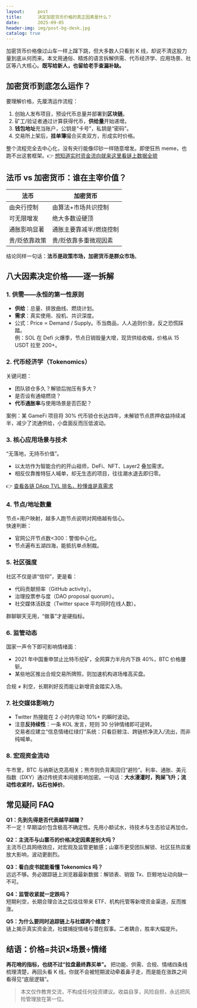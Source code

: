 ```yaml
---
layout:     post
title:      决定加密货币价格的真正因素是什么？
date:       2025-09-05
header-img: img/post-bg-desk.jpg
catalog: true
---
```


加密货币价格像过山车一样上蹿下跳，但大多数人只看到 K 线，却说不清这股力量到底从何而来。本文用通俗、精炼的语言拆解供需、代币经济学、应用场景、社区等八大核心。**既写给新人，也留给老手查漏补缺。**

## 加密货币到底怎么运作？

要理解价格，先厘清运作流程：

1. 创始人发布项目，预设代币总量并部署到**区块链**。
2. 矿工/验证者通过计算获得代币，**供给量**开始递增。
3. **钱包地址**充当账户，公钥是“卡号”，私钥是“密码”。
4. 交易所上架后，**挂单簿**撮合买卖双方，形成实时价格。

整个流程完全去中心化，没有央行能像印钞一样随意增发。即使狂热 meme，也跑不出这套框架。👉 [想知道实时资金流向就来这里看链上数据全貌](https://okxdog.com/)

## 法币 vs 加密货币：谁在主宰价值？

| 法币 | 加密货币 |
|---|---|
| 由央行控制 | 由算法+市场共识控制 |
| 可无限增发 | 绝大多数设硬顶 |
| 通胀影响显著 | 通胀主要靠减半/燃烧控制 |
| 贵/贬依靠政策 | 贵/贬依靠多重微观因素 |

结论同样一句话：**法币是政策市场，加密货币是群众市场**。

## 八大因素决定价格——逐一拆解

### 1. 供需——永恒的第一性原则
- **供给**：总量、排放曲线、燃烧计划。
- **需求**：真实使用、投机、共识深度。
- 公式：Price ∝ Demand / Supply。币当商品，人人追则价涨，反之恐慌踩踏。  
例：SOL 在 Defi 火爆季，节点日销毁量大增，现货供给收缩，价格从 15 USDT 拉至 200+。

### 2. 代币经济学（Tokenomics）
关键问题：  
- 团队锁仓多久？解锁后抛压有多大？  
- 是否设有通缩燃烧？  
- **代币通胀率**与使用场景是否匹配？

案例：某 GameFi 项目将 30% 代币锁仓长达四年，未解锁节点质押收益持续减半，减少了流通供给，小盘面反而压低波动。

### 3. 核心应用场景与技术
“无落地，无持币价值”。  
- 以太坊作为智能合约的开山祖师，DeFi、NFT、Layer2 叠加需求。  
- 相反仅靠推特狂人喊单，却无生态的项目，往往潮水退去即归零。

👉 [查看各链 DApp TVL 排名，秒懂谁是真需求](https://okxdog.com/)

### 4. 节点/地址数量
节点=用户映射，越多人跑节点说明对网络越有信心。  
快速判断：  
- 官网公开节点数<300：警惕中心化。  
- 节点遍布五湖四海，能抵抗单点制裁。

### 5. 社区强度
社区不仅是讲“信仰”，更是看：
- 代码贡献频率（GitHub activity）。  
- 治理投票参与度（DAO proposal quorum）。  
- 社交媒体活跃度（Twitter space 平均同时在线人数）。  

群聊聊天无用，“做事”才是硬指标。

### 6. 监管动态
国家一声令下即可影响情绪面：  
- 2021 年中国重申禁止比特币挖矿，全网算力半月内下跌 40%，BTC 价格腰斩。  
- 某些地区推出合规交易所牌照，则加速机构进场堆高买盘。  

合规 ≠ 利空，长期利好反而能让新增资金踏实入场。

### 7. 社交媒体影响力
- Twitter 热搜能在 2 小时内带动 10%+ 的瞬时波动。  
- 注意**反持续性**：一条 KOL 发言，短则 30 分钟情绪即可逆转。  
交易者应建立“信息情绪红绿灯”系统：只看巨鲸注、跨链桥净流入/流出，而非纯喊单。

### 8. 宏观资金流动
牛市里，BTC 与纳斯达克高相关；熊市则负背离回归“避险”。利率、通胀、美元指数（DXY）通过传统资本间接影响加密。一句话：**大水漫灌时，狗屎飞升；流动性收紧时，钻石也掉价**。

## 常见疑问 FAQ

**Q1：先到先得是否代表越早越赚？**  
不一定！早期溢价包含极高不确定性。先用小额试水，待技术与生态验证再加仓。

**Q2：主流币与山寨币的价格决定因素差别大吗？**  
主流币已具网络效应，对宏观及监管更敏感；山寨币更受团队解锁、社区狂热双重放大影响，波动更剧烈。

**Q3：看白皮书就能看懂 Tokenomics 吗？**  
远远不够。务必跟踪链上浏览器最新数据：解锁表、销毁 Tx、巨鲸地址动向缺一不可。

**Q4：监管收紧就一定跌吗？**  
短期利空，长期合理合法之后往往带来 ETF、机构托管等新增资金渠道，反而推涨。

**Q5：为什么要同时追踪链上与社媒两个维度？**  
链上揭示真实资金流，社媒捕捉情绪与潜在叙事。二者耦合，胜率大幅提升。  

## 结语：价格=共识×场景÷情绪

**再花哨的指标，也绕不过“拉盘最终靠买单”。** 把功能、供需、合规、情绪四条线梳理清楚，再回头看 K 线，你就不会被短期波动牵着鼻子走，而是能在涨跌之间看得见“底层逻辑”。

> 本文仅作教育交流，不构成任何投资建议。收益自享，风险自担，永远把风险管理放在第一位。